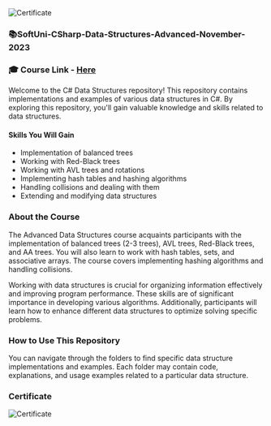 <img src="https://i.imgur.com/2P1AFL4.png" alt="Certificate"/>
 
### 📚SoftUni-CSharp-Data-Structures-Advanced-November-2023

### 🎓 Course Link - [Here](https://softuni.bg/trainings/4273/data-structures-advanced-with-csharp-november-2023)

Welcome to the C# Data Structures repository! This repository contains implementations and examples of various data structures in C#. By exploring this repository, you'll gain valuable knowledge and skills related to data structures.
 
#### Skills You Will Gain

- Implementation of balanced trees
- Working with Red-Black trees
- Working with AVL trees and rotations
- Implementing hash tables and hashing algorithms
- Handling collisions and dealing with them
- Extending and modifying data structures

### About the Course

The Advanced Data Structures course acquaints participants with the implementation of balanced trees (2-3 trees), AVL trees, Red-Black trees, and AA trees. You will also learn to work with hash tables, sets, and associative arrays. The course covers implementing hashing algorithms and handling collisions.

Working with data structures is crucial for organizing information effectively and improving program performance. These skills are of significant importance in developing various algorithms. Additionally, participants will learn how to enhance different data structures to optimize solving specific problems.

### How to Use This Repository

You can navigate through the folders to find specific data structure implementations and examples. Each folder may contain code, explanations, and usage examples related to a particular data structure.

### Certificate

![Certificate](https://i.imgur.com/2P1AFL4.png)
